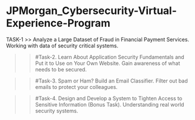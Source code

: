 # JPMorgan_Cybersecurity-Virtual-Experience-Program

TASK-1 >>
Analyze a Large Dataset of Fraud in Financial Payment Services.
Working with data of security critical systems.

>> #Task-2.
Learn About Application Security Fundamentals and Put it to Use on Your Own Website.
Gain awareness of what needs to be secured.

>> #Task-3.
Spam or Ham? Build an Email Classifier.
Filter out bad emails to protect your colleagues.

>> #Task-4.
Design and Develop a System to Tighten Access to Sensitive Information (Bonus Task).
Understanding real world security systems.
